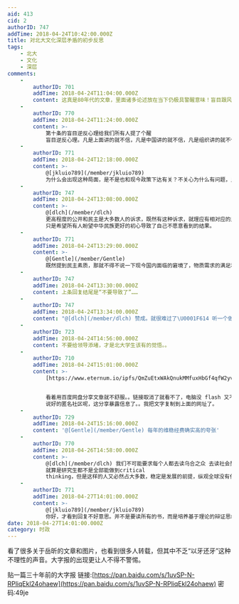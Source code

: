 ```yaml
---
aid: 413
cid: 2
authorID: 747
addTime: 2018-04-24T10:42:00.000Z
title: 对北大文化深层矛盾的初步反思
tags:
    - 北大
    - 文化
    - 深层
comments:
    -
        authorID: 701
        addTime: 2018-04-24T11:04:00.000Z
        content: 这真是80年代的文章，里面诸多论述放在当下仍极具警醒意味！盲目跟风，盲目超前，这些都是国内极为突出的问题……
    -
        authorID: 770
        addTime: 2018-04-24T11:24:00.000Z
        content: >-
            第十条的盲目逆反心理给我们所有人提了个醒
            盲目逆反心理。凡是上面讲的就不信，凡是中国讲的就不信，凡是组织讲的就不信，似乎已成了不少同学的心理定势。其实盲目逆反和盲目听从是同样可悲的病态心理，是一种亚精神分裂症，在这种心态下，推动社会进步只是梦呓。
    -
        authorID: 771
        addTime: 2018-04-24T12:18:00.000Z
        content: >-
            @[jkluio789](/member/jkluio789)
            为什么会出现这种局面，是不是也和现今政策下达有关？不关心为什么有问题，只想着怎么解决问题。这就产生了上层给出方法的指示却不解释缘由，这样民众就算听从也会产生疑问。久而久之造成逆反也是可能。
    -
        authorID: 747
        addTime: 2018-04-24T13:08:00.000Z
        content: >-
            @[dlch](/member/dlch)
            更高程度的公开和民主是大多数人的诉求，既然有这种诉求，就理应有相对应的民主素质，理应用民主理性的方式寻求解决措施。如果要给出明确的办法，找到解决渠道，那只能说不知道，因为自己所知有限，问题盘根错节。
            只是希望所有人盼望中华民族更好的初心导致了自己不愿意看到的结果。
    -
        authorID: 771
        addTime: 2018-04-24T13:29:00.000Z
        content: >-
            @[Gentle](/member/Gentle)
            既然提到民主素质，那就不得不说一下现今国内面临的窘境了，物质需求的满足和精神文明的匮乏。这里的精神文明谈的不是娱乐精神而是一定理论基础上的思考能力。也正是这种匮乏，民众诉求容易演变成毫无意义的网络骂战……我想这也是上层堵口不疏的原因之一
    -
        authorID: 747
        addTime: 2018-04-24T13:30:00.000Z
        content: 上条回复结尾是“不要导致了”……
    -
        authorID: 747
        addTime: 2018-04-24T13:34:00.000Z
        content: "@[dlch](/member/dlch) 赞成。就很难过了\U0001F614 听一个做行政诉讼的律师说，每年“维稳”的支出是国防支出的两倍。"
    -
        authorID: 723
        addTime: 2018-04-24T14:56:00.000Z
        content: 不要给领导添堵，才是北大学生该有的觉悟。。
    -
        authorID: 710
        addTime: 2018-04-24T15:01:00.000Z
        content: >-
            [https://www.eternum.io/ipfs/QmZuEtxWAkQnukMMfuxHbGf4qfW2yv8TTjJQWD5pgHTbL4/](https://www.eternum.io/ipfs/QmZuEtxWAkQnukMMfuxHbGf4qfW2yv8TTjJQWD5pgHTbL4/)


            看着用百度网盘分享文章就不舒服。。链接取消了就看不了，电脑没 flash 又不能预览。。
            说好的匿名社区呢，这分享暴露信息了。。我把文字复制到上面的网址了。
    -
        authorID: 729
        addTime: 2018-04-24T15:16:00.000Z
        content: '@[Gentle](/member/Gentle) 每年的维稳经费确实高的夸张'
    -
        authorID: 770
        addTime: 2018-04-26T14:58:00.000Z
        content: >-
            @[dlch](/member/dlch) 我们不可能要求每个人都去读乌合之众 去读社会契约论
            就算是研究生都不是全部能做到critical
            thinking，但是这样的人又必然占大多数，稳定是发展的前提，纵观全球没有任何一个国家是在内战中高速发展的，从某种程度上说，维稳是非常必要的，但是我特么实在是想不明白，都特么过了20年了，北大为什么要有这么激烈的反应
    -
        authorID: 771
        addTime: 2018-04-27T14:01:00.000Z
        content: >-
            @[jkluio789](/member/jkluio789)
            你好，才看到回复不好意思。并不是要读所有的书，而是培养基于理论的辩证思维。确实现今大部分研究生都做不到辩证思维，那么缘由在哪？举个例子，我们有学习马列主义毛泽东思想邓小平理论，但大部分时间是背诵而不是理解。那么换一个角度学习，带着问题去思考去调查，比如为什么当时会出现这种思想，这种思想为什么能影响社会发展之类。这些其实是可以从大学开始就可以教授的。另一问题，为什么在现今这个节点反应会变得激烈，我没有亲身接触到整个事件只能提出两方面假说供大家参考。第一，从学生自身来说，信息爆炸，可以说相比较之前，如今学生思维更加活跃，思考的深度广度在网络的作用下大幅提高（问题也有，在接受了十几年填鸭式教育所形成的世界观不牢固，很容易走向极端）。第二，从外界来看，确实上层维稳势在必行，中国经不起也不能允许任何动荡！但现今的问题是在把握维稳的力度上出现了问题。许多事情做可以，超过一定度更容易造成反弹。而北大作为一个象征意义极强的高校，处理方式过于粗暴，这样的行为恰好越过了这条维稳的红线，也成这整个持续一个多月事件爆发的导火索，所以也就激起了民众的强烈反弹。不过这些言论我没有进行调查研究，所以只能是可能性的假说，仅供大家参考，谢谢。最后要说的是，岳昕如果已经回校，那么这次事件就暂时让他平息下来，但这只是个感叹号，想要平稳推进民主进程，还需要时间，一蹴而就不说不现实，但带来的伤害我们谁也承担不起！
date: 2018-04-27T14:01:00.000Z
category: 时政
---
```


看了很多关于岳昕的文章和图片，也看到很多人转载，但其中不乏“以牙还牙”这种不理性的声音。大字报的出现更让人不得不警惕。

贴一篇三十年前的大字报 链接:[https://pan.baidu.com/s/1uvSP-N-RPliqEkl24ohaew](https://pan.baidu.com/s/1uvSP-N-RPliqEkl24ohaew) 密码:49je
